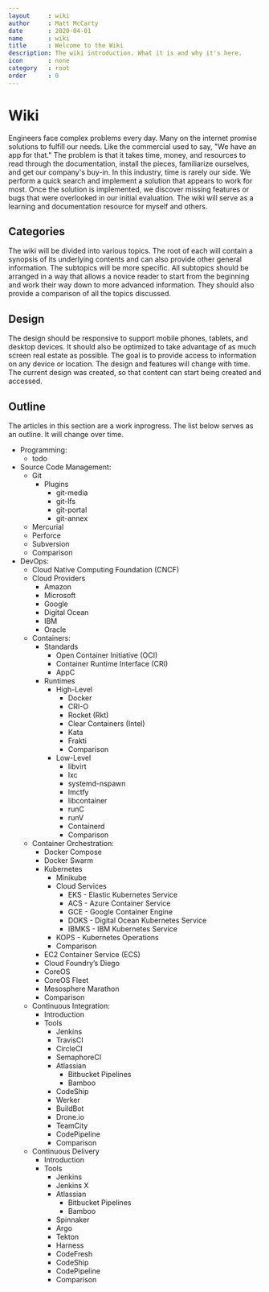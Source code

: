 ```yaml
---
layout     : wiki
author     : Matt McCarty
date       : 2020-04-01
name       : wiki
title      : Welcome to the Wiki
description: The wiki introduction. What it is and why it's here.
icon       : none
category   : root
order      : 0
---
```

# Wiki

Engineers face complex problems every day. Many on the internet promise solutions to fulfill our needs. Like the commercial used to say, "We have an app for that." The problem is that it takes time, money, and resources to read through the documentation, install the pieces, familiarize ourselves, and get our company's buy-in. In this industry, time is rarely our side. We perform a quick search and implement a solution that appears to work for most. Once the solution is implemented, we discover missing features or bugs that were overlooked in our initial evaluation. The wiki will serve as a learning and documentation resource for myself and others.

## Categories

The wiki will be divided into various topics. The root of each will contain a synopsis of its underlying contents and can also provide other general information. The subtopics will be more specific. All subtopics should be arranged in a way that allows a novice reader to start from the beginning and work their way down to more advanced information. They should also provide a comparison of all the topics discussed.

## Design

The design should be responsive to support mobile phones, tablets, and desktop devices. It should also be optimized to take advantage of as much screen real estate as possible. The goal is to provide access to information on any device or location. The design and features will change with time. The current design was created, so that content can start being created and accessed.

## Outline

The articles in this section are a work inprogress. The list below serves as an outline. It will change over time.

- Programming:
    - todo
- Source Code Management:
    - Git
        - Plugins
            - git-media
            - git-lfs
            - git-portal
            - git-annex
    - Mercurial
    - Perforce
    - Subversion
    - Comparison
- DevOps:
  - Cloud Native Computing Foundation (CNCF)
  - Cloud Providers
    - Amazon
    - Microsoft
    - Google
    - Digital Ocean
    - IBM
    - Oracle
  - Containers:
    - Standards
        - Open Container Initiative (OCI)
        - Container Runtime Interface (CRI)
        - AppC
    - Runtimes
        - High-Level
            - Docker
            - CRI-O
            - Rocket (Rkt)
            - Clear Containers (Intel)
            - Kata
            - Frakti
            - Comparison
        - Low-Level
            - libvirt
            - lxc
            - systemd-nspawn
            - lmctfy
            - libcontainer
            - runC
            - runV
            - Containerd
            - Comparison
  - Container Orchestration:
    - Docker Compose
    - Docker Swarm
    - Kubernetes
        - Minikube
        - Cloud Services
            - EKS   - Elastic Kubernetes Service
            - ACS   - Azure Container Service
            - GCE   - Google Container Engine
            - DOKS  - Digital Ocean Kubernetes Service
            - IBMKS - IBM Kubernetes Service
        - KOPS - Kubernetes Operations
        - Comparison
    - EC2 Container Service (ECS)
    - Cloud Foundry’s Diego
    - CoreOS
    - CoreOS Fleet
    - Mesosphere Marathon
    - Comparison
  - Continuous Integration:
    - Introduction
    - Tools
      - Jenkins
      - TravisCI
      - CircleCI
      - SemaphoreCI
      - Atlassian
        - Bitbucket Pipelines
        - Bamboo
      - CodeShip
      - Werker
      - BuildBot
      - Drone.io
      - TeamCity
      - CodePipeline
      - Comparison
  - Continuous Delivery
    - Introduction
    - Tools
      - Jenkins
      - Jenkins X
      - Atlassian
        - Bitbucket Pipelines
        - Bamboo
      - Spinnaker
      - Argo
      - Tekton
      - Harness
      - CodeFresh
      - CodeShip
      - CodePipeline
      - Comparison
